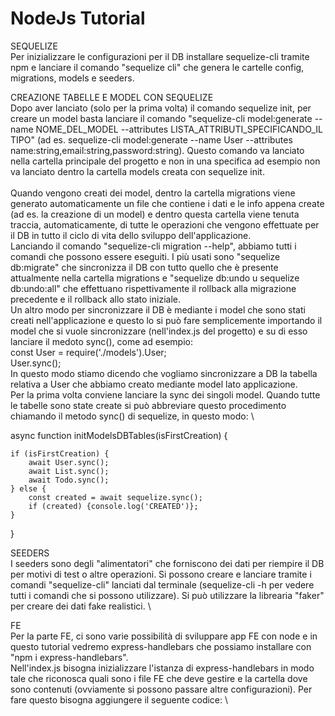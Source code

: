 # NodeJs Tutorial

SEQUELIZE \
Per inizializzare le configurazioni per il DB installare sequelize-cli tramite npm e lanciare il comando "sequelize cli" che genera le cartelle config, migrations, models e seeders.

CREAZIONE TABELLE E MODEL CON SEQUELIZE \
Dopo aver lanciato (solo per la prima volta) il comando sequelize init, per creare un model basta lanciare il comando "sequelize-cli model:generate --name NOME_DEL_MODEL --attributes LISTA_ATTRIBUTI_SPECIFICANDO_IL TIPO" (ad es. sequelize-cli model:generate --name User --attributes name:string,email:string,password:string). Questo comando va lanciato nella cartella principale del progetto e non in una specifica ad esempio non va lanciato dentro la cartella models creata con sequelize init. \
\
Quando vengono creati dei model, dentro la cartella migrations viene generato automaticamente un file che contiene i dati e le info appena create (ad es. la creazione di un model) e dentro questa cartella viene tenuta traccia, automaticamente, di tutte le operazioni che vengono effettuate per il DB in tutto il ciclo di vita dello sviluppo dell'applicazione. \
Lanciando il comando "sequelize-cli migration --help", abbiamo tutti i comandi che possono essere eseguiti. I più usati sono "sequelize db:migrate" che sincronizza il DB con tutto quello che è presente attualmente nella cartella migrations e "sequelize db:undo u sequelize db:undo:all" che effettuano rispettivamente il rollback alla migrazione precedente e il rollback allo stato iniziale. \
Un altro modo per sincronizzare il DB è mediante i model che sono stati creati nell'applicazione e questo lo si può fare semplicemente importando il model che si vuole sincronizzare (nell'index.js del progetto) e su di esso lanciare il medoto sync(), come ad esempio: \
const User = require('./models').User;\
User.sync();\
In questo modo stiamo dicendo che vogliamo sincronizzare a DB la tabella relativa a User che abbiamo creato mediante model lato applicazione. \
Per la prima volta conviene lanciare la sync dei singoli model. Quando tutte le tabelle sono state create si può
abbreviare questo procedimento chiamando il metodo sync() di sequelize, in questo modo: \

async function initModelsDBTables(isFirstCreation) {

    if (isFirstCreation) {
        await User.sync();
        await List.sync();
        await Todo.sync();
    } else {
        const created = await sequelize.sync();
        if (created) {console.log('CREATED')};
    }

}

SEEDERS \
I seeders sono degli "alimentatori" che forniscono dei dati per riempire il DB per motivi di test o altre operazioni. Si possono creare e lanciare tramite i comandi "sequelize-cli" lanciati dal terminale (sequelize-cli -h per vedere tutti i comandi che si possono utilizzare). Si può utilizzare la librearia "faker" per creare dei dati fake realistici. \

FE \
Per la parte FE, ci sono varie possibilità di sviluppare app FE con node e in questo tutorial vedremo express-handlebars che possiamo installare con "npm i express-handlebars". \
Nell'index.js bisogna inizializzare l'istanza di express-handlebars in modo tale che riconosca quali sono i file FE che deve gestire e la cartella dove sono contenuti (ovviamente si possono passare altre configurazioni). Per fare questo bisogna aggiungere il seguente codice: \



